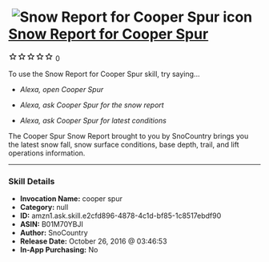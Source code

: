 # &nbsp;<img src="skill_icon" alt="Snow Report for Cooper Spur icon" width="36"> [Snow Report for Cooper Spur](http://alexa.amazon.com/#skills/amzn1.ask.skill.e2cfd896-4878-4c1d-bf85-1c8517ebdf90)
![0 stars](../../images/ic_star_border_black_18dp_1x.png)![0 stars](../../images/ic_star_border_black_18dp_1x.png)![0 stars](../../images/ic_star_border_black_18dp_1x.png)![0 stars](../../images/ic_star_border_black_18dp_1x.png)![0 stars](../../images/ic_star_border_black_18dp_1x.png) 0

To use the Snow Report for Cooper Spur skill, try saying...

* *Alexa, open Cooper Spur*

* *Alexa, ask Cooper Spur for the snow report*

* *Alexa, ask Cooper Spur for latest conditions*

The Cooper Spur Snow Report brought to you by SnoCountry brings you the latest snow fall, snow surface conditions,  base depth, trail, and lift operations information.

***

### Skill Details

* **Invocation Name:** cooper spur
* **Category:** null
* **ID:** amzn1.ask.skill.e2cfd896-4878-4c1d-bf85-1c8517ebdf90
* **ASIN:** B01M70YBJI
* **Author:** SnoCountry
* **Release Date:** October 26, 2016 @ 03:46:53
* **In-App Purchasing:** No
